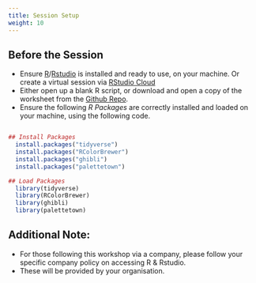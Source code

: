 ```yaml
---
title: Session Setup
weight: 10
---
```


## Before the Session 

* Ensure [R](<https://www.r-project.org/>)/[Rstudio](<https://rstudio.com/>) is installed and ready to use, on your machine. Or create a virtual session via [RStudio Cloud](<https://rstudio.cloud/>)
* Either open up a blank R script, or download and open a copy of the worksheet from the [Github Repo](<https://github.com/thomasjwise/aRt_with_R>). 
* Ensure the following *R Packages* are correctly installed and loaded on your machine, using the following code. 

```r

## Install Packages 
  install.packages("tidyverse")
  install.packages("RColorBrewer")
  install.packages("ghibli")
  install.packages("palettetown")

## Load Packages 
  library(tidyverse)
  library(RColorBrewer)
  library(ghibli)
  library(palettetown)

```

## Additional Note: 

* For those following this workshop via a company, please follow your specific company policy on accessing R & Rstudio. 
* These will be provided by your organisation. 